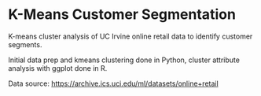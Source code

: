 # K-Means Customer Segmentation

K-means cluster analysis of UC Irvine online retail data to identify customer segments.

Initial data prep and kmeans clustering done in Python, cluster attribute analysis with ggplot done in R.

Data source: https://archive.ics.uci.edu/ml/datasets/online+retail
